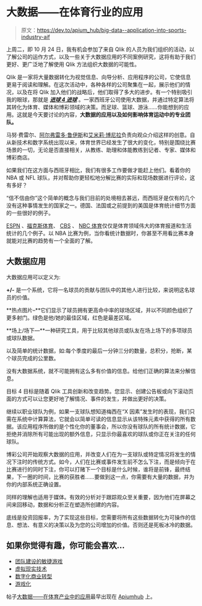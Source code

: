 # 大数据——在体育行业的应用

> 原文：<https://dev.to/apium_hub/big-data--application-into-sports-industry-aif>

上周二，即 10 月 24 日，我有机会参加了来自 Qlik 的人员为我们组织的活动，以了解公司的运作方式，以及一些关于大数据应用的不同案例研究，这将有助于我们更好、更广泛地了解使用 Qlik 方法组织大数据的可能性。

Qlik 是一家将大量数据转化为视觉信息、向导分析、应用程序的公司，它使信息更易于阅读和理解。在这次活动中，各种各样的公司聚集在一起，展示他们的情况，以及在将 Qlik 加入他们的战略后，他们取得了多大的进步。有一个特别吸引我的眼球，那就是 [***进球 4 进球***](http://goals4goals.co/) 。一家西班牙公司使用大数据，并通过特定算法将其转化为体育、媒体和博彩领域的决策。而足球、篮球、游泳……你能想到的应用。这就是今天要讨论的内容，**大数据的应用以及如何影响体育运动中的专业团队。**

马努·费雷尔、[阿尔弗雷多·鲁伊斯](https://www.linkedin.com/in/alfredoruizbrichs/)和[艾米莉·博尼拉](https://www.linkedin.com/in/emilibonilla/)负责向观众介绍这样的创意。自从新技术和数字系统出现以来，体育世界已经发生了很大的变化，特别是围绕比赛场景的一切，无论是否直接相关，从教练、助理和体能教练到记者、专家、媒体和博彩商店。

如果我们在这方面与西班牙相比，我们有很多工作要做才能赶上他们。看着你的 NBA 或 NFL 球队，并对帮助你更轻松地分解比赛的实际和现场数据进行评论，这有多好？

“信不信由你”这个简单的概念与我们目前的处境相去甚远，而西班牙是仅有的几个没有这种事情发生的国家之一。德国、法国或之前提到的美国是体育统计细节方面的一些很好的例子。

[ESPN](http://www.espn.com/) 、[福克斯体育](https://www.foxsports.com/)、 [CBS](http://www.cbs.com/) 、 [NBC 体育](http://www.nbcsports.com/)仅仅是体育领域伟大的体育报道和生活统计的几个例子。以 NBA 比赛为例，当你看统计数据时，你甚至不用看比赛本身就能对比赛的趋势有一个全面的了解。

## 

## 大数据应用

大数据应用可以定义为:

**+/-** 是一个系统，它将一名球员的贡献与团队中的其他人进行比较，来说明这名球员的价值。

**热点图片–**它们显示了球员拥有更高命中率的球场区域，并以不同颜色组织了更多射门。绿色是他/她的最佳区域，红色是最差区域。

**场上/场下—**一种研究工具，用于比较其他球员或队友在场上场下的多项球员或球队数据。

以及简单的统计数据，如:每个季度的最后一分钟三分的数量，总积分，抢断，某个球员完成的公里数。

没有大数据系统，就不可能拥有这么多有价值的信息。给他们正确的算法来分解信息。

目标 4 目标是随着 Qlik 工具创新和改变趋势。您显示、创建公告板或向下滚动页面的方式可以让您更好地了解情况、事件的发生，并做出更好的决策。

继续以职业球队为例，如果一支球队想知道梅西在“X 因素”发生时的表现，我们只需在系统中计算算法，它就会以简单可读的信息显示从该特殊元素中获得的所有数据。该应用程序所做的是个性化你的董事会，所以你没有球队的所有统计数据，它拒绝并消除所有可能出现的额外信息，只显示你最喜欢的球队或你正在关注的任何球队。

博彩公司开始观察大数据的应用，并改变人们在为一支球队或特定情况将发生的情况下注时的传统方式。如今，人们在比赛或事件发生前不怎么下注，而是倾向于在比赛进行的同时下注，你可以打赌下一个目标是什么时候，谁将是前锋，最终结果，下一圈的时间，比赛的获胜者……要做到这一点，你需要有大量的数据，并为你的内部系统正确设置。

同样的理解也适用于媒体。有效的分析对于跟踪观众至关重要，因为他们在屏幕之间来回移动，数据和分析正在塑造所创建的内容。

底线是投资回报率，为了实现这些目标，您需要将所有这些数据转化为可操作的信息、想法、有意义的决策以及为您的公司增加的价值。否则还是死板冰冷的数据。

## 如果你觉得有趣，你可能会喜欢…

*   [团队建设的敏捷游戏](https://dev.to/apium_hub/agile-games-for-team-building)
*   [虚拟现实技术](https://apiumhub.com/tech-blog-barcelona/virtual-reality-technology/)
*   [数字化商业转型](https://dev.to/apium_hub/digital-business-transformation-trends-statistics--case-studies)
*   [游戏化](https://dev.to/apium_hub/gamification-apps--embracing-the-power-of-a-play-bep)

帖子[大数据——在体育产业中的应用](https://apiumhub.com/tech-blog-barcelona/application-of-big-data/)最早出现在 [Apiumhub](https://apiumhub.com) 上。